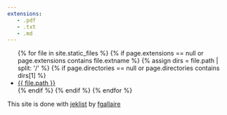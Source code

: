 ```yaml
---
extensions:
   - .pdf
   - .txt
   - .md
---
```


<ul>
{% for file in site.static_files %}
{% if page.extensions == null or page.extensions contains file.extname %}
{% assign dirs = file.path | split: '/' %}
{% if page.directories == null or page.directories contains dirs[1] %}
   <li><a href="{{ site.github.baseurl }}{{ file.path }}">{{ file.path }}</a></li>
{% endif %}
{% endif %}
{% endfor %}
</ul>

This site is done with [jeklist](https://github.com/fgallaire/jeklist) by [fgallaire](https://f.gallai.re)
